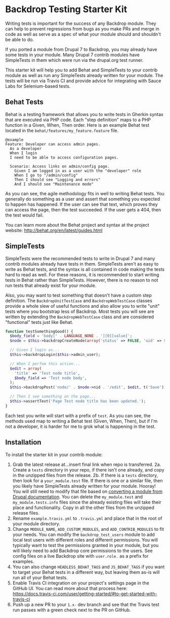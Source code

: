 # Backdrop Testing Starter Kit

Writing tests is important for the success of any Backdrop module. They can help to prevent regressions from bugs as you make PRs and merge in code as 
well as serve as a spec of what your module should and shouldn't be able to do.

If you ported a module from Drupal 7 to Backdrop, you may already have some tests in your module. Many Drupal 7 contrib modules have SimpleTests in 
them which were run via the drupal.org test runner.

This starter kit will help you to add Behat and SimpleTests to your contrib module as well as run any SimpleTests already written for your module. 
The tests will be run via Travis CI and provide advice for integrating with Sauce Labs for Selenium-based tests.

## Behat Tests

Behat is a testing framework that allows you to write tests in Gherkin syntax that are executed via PHP code. Each "step definition" maps to a PHP
function in a Given, When, Then order. Here is an example Behat test located in the `behat/features/my_feature.feature` file.

```gherkin
@example
Feature: Developer can access admin pages.
  As a developer
  When I login
  I need to be able to access configuration pages.

  Scenario: Access links on admin/config page.
    Given I am logged in as a user with the "developer" role
    When I go to "/admin/config"
    Then I should see "Logging and errors"
    And I should see "Maintenance mode"
```

As you can see, the agile methodology fits in well to writing Behat tests. You generally do something as a user and assert that something you expected
to happen has happened. If the user can see that text, which proves they can access the page, then the test succeeded. If the user gets a 404, then
the test would fail.

You can learn more about the Behat project and syntax at the project website: http://behat.org/en/latest/guides.html

## SimpleTests

SimpleTests were the recommended tests to write in Drupal 7 and many contrib modules already have tests in them. SimpleTests aren't as easy to write
as Behat tests, and the syntax is all contained in code making the tests hard to read as well. For these reasons, it is recommended to start writing
tests in Behat rather than SimpleTests. However, there is no reason to not run tests that already exist for your module. 

Also, you may want to test something that doesn't have a custom step definition. The `BackdropUnitTestCase` and `BackdropWebTestCase` classes 
provide a whole slew of useful functions and also allow you to write "unit" tests where you bootstrap less of Backdrop. Most tests you will see are 
written by extending the `BackdropWebTestCase` class and are considered "functional" tests just like Behat.

```php
function testSomethingGood() {
  $body_field = 'body[' . LANGUAGE_NONE . '][0][value]';
  $node = $this->backdropCreateNode(array('status' => FALSE, 'uid' => $this->admin_user->uid));

  // Given I login as...
  $this->backdropLogin($this->admin_user);

  // When I perfom this action...
  $edit = array(
    'title' => 'Test node title',
    $body_field => 'Test node body',
  );
  $this->backdropPost('node/' . $node->nid . '/edit', $edit, t('Save'));

  // Then I see something on the page...
  $this->assertText('Page Test node title has been updated.');
}
```

Each test you write will start with a prefix of `test`. As you can see, the methods used map to writing a Behat test (Given, When, Then), but if I'm
not a developer, it is harder for me to grok what is happening in the test.

## Installation

To install the starter kit in your contrib module:

1. Grab the latest release at...insert final link when repo is transferred.
2a. Create a `tests` directory in your repo, if there isn't one already, and copy in the unzipped files from the release.
2b. If there is a `tests` directory, then look for a `your_module.test` file. If there is one or a similar file, then you likely have SimpleTests 
already written for your module. Hooray! You will still need to modify that file based on 
[converting a module from Drupal documentation](https://api.backdropcms.org/converting-modules-from-drupal). You can delete the `my_module.test` and
`my_module.tests.info` files since the already existing files will take their place and functionality. Copy in all the other files from the unzipped
release files.
4. Rename `example.travis.yml` to `.travis.yml` and place that in the root of your module directory.
3. Change `MODULE_NAME`, `ADD_CUSTOM_MODULES`, and `ADD_CONTRIB_MODULES` to fit your needs. You can modify the `backdrop_test_users` module to add 
local test users with different roles and different permissions. You will typically want to test the permissions granted in your module, but you will
likely need to add Backdrop core permissions to the users. See config files on a live Backdrop site with `user.role.` as a prefix for examples.
4. You can also change `HEADLESS_BEHAT_TAGS` and `JS_BEHAT_TAGS` if you want to target your Behat tests in a different way, but leaving them as-is
will run all of your Behat tests.
5. Enable Travis CI integration on your project's settings page in the GitHub UI. You can read more about that process here: 
https://docs.travis-ci.com/user/getting-started/#to-get-started-with-travis-ci
6. Push up a new PR to your `1.x-` dev branch and see that the Travis test run passes with a green check next to the PR on GitHub.
